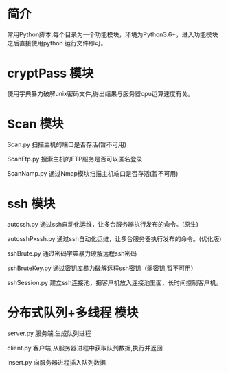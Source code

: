 ﻿# 简介
 
常用Python脚本,每个目录为一个功能模块，环境为Python3.6+，进入功能模块之后直接使用python 运行文件即可。

# cryptPass 模块

使用字典暴力破解unix密码文件,得出结果与服务器cpu运算速度有关。

# Scan 模块

Scan.py 扫描主机的端口是否存活(暂不可用)

ScanFtp.py 搜索主机的FTP服务是否可以匿名登录

ScanNamp.py 通过Nmap模块扫描主机端口是否存活(暂不可用)

# ssh 模块

autossh.py 通过ssh自动化运维，让多台服务器执行发布的命令。(原生)

autosshPxssh.py 通过ssh自动化运维，让多台服务器执行发布的命令。(优化版)

sshBrute.py 通过密码字典暴力破解远程ssh密码

sshBruteKey.py 通过密钥库暴力破解远程ssh密钥（弱密钥,暂不可用）

sshSession.py 建立ssh连接池，把客户机放入连接池里面，长时间控制客户机。

# 分布式队列+多线程 模块

server.py 服务端,生成队列进程

client.py 客户端,从服务器进程中获取队列数据,执行并返回

insert.py 向服务器进程插入队列数据